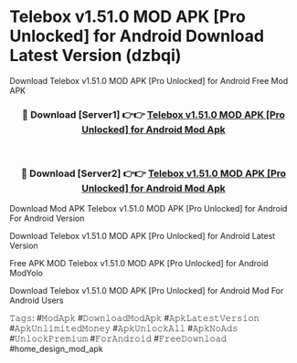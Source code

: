 # Telebox v1.51.0 MOD APK [Pro Unlocked] for Android Download Latest Version (dzbqi)
Download Telebox v1.51.0 MOD APK [Pro Unlocked] for Android Free Mod APK

<div align="center">
<h3>🔴 Download [Server1] 👉👉 <a href="https://apkcomod.com?title=Telebox_v1.51.0_MOD_APK_[Pro_Unlocked]_for_Android">Telebox v1.51.0 MOD APK [Pro Unlocked] for Android Mod Apk</a></h3><br>

<h3>🔴 Download [Server2] 👉👉 <a href="https://apkcomod.com?title=Telebox_v1.51.0_MOD_APK_[Pro_Unlocked]_for_Android">Telebox v1.51.0 MOD APK [Pro Unlocked] for Android Mod Apk</a></h3>
</div>


Download Mod APK Telebox v1.51.0 MOD APK [Pro Unlocked] for Android For Android Version

Download Telebox v1.51.0 MOD APK [Pro Unlocked] for Android Latest Version

Free APK MOD Telebox v1.51.0 MOD APK [Pro Unlocked] for Android ModYolo

Download Telebox v1.51.0 MOD APK [Pro Unlocked] for Android Mod For Android Users

𝚃𝚊𝚐𝚜: #𝙼𝚘𝚍𝙰𝚙𝚔 #𝙳𝚘𝚠𝚗𝚕𝚘𝚊𝚍𝙼𝚘𝚍𝙰𝚙𝚔 #𝙰𝚙𝚔𝙻𝚊𝚝𝚎𝚜𝚝𝚅𝚎𝚛𝚜𝚒𝚘𝚗 #𝙰𝚙𝚔𝚄𝚗𝚕𝚒𝚖𝚒𝚝𝚎𝚍𝙼𝚘𝚗𝚎𝚢 #𝙰𝚙𝚔𝚄𝚗𝚕𝚘𝚌𝚔𝙰𝚕𝚕 #𝙰𝚙𝚔𝙽𝚘𝙰𝚍𝚜 #𝚄𝚗𝚕𝚘𝚌𝚔𝙿𝚛𝚎𝚖𝚒𝚞𝚖 #𝙵𝚘𝚛𝙰𝚗𝚍𝚛𝚘𝚒𝚍 #𝙵𝚛𝚎𝚎𝙳𝚘𝚠𝚗𝚕𝚘𝚊𝚍 #home_design_mod_apk